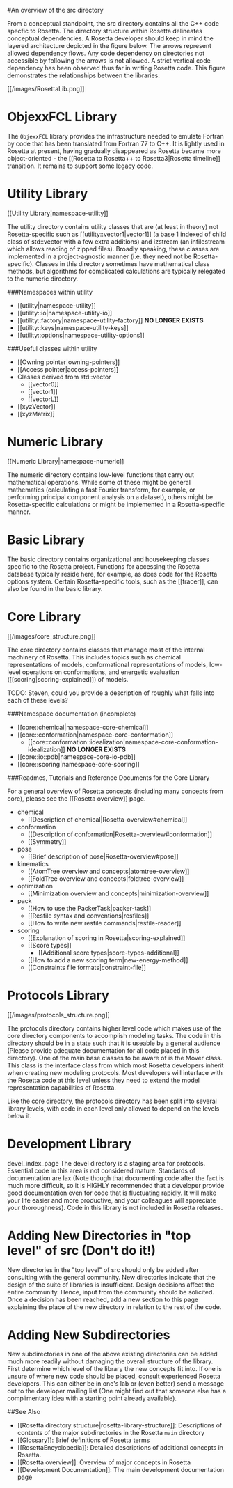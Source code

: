 #An overview of the src directory

From a conceptual standpoint, the src directory contains all the C++ code specfic to Rosetta. The directory structure within Rosetta delineates conceptual dependencies. A Rosetta developer should keep in mind the layered architecture depicted in the figure below. The arrows represent allowed dependency flows. Any code dependency on directories not accessible by following the arrows is not allowed. A strict vertical code dependency has been observed thus far in writing Rosetta code. This figure demonstrates the relationships between the libraries:

[[/images/RosettaLib.png]]

ObjexxFCL Library
================

The `ObjexxFCL` library provides the infrastructure needed to emulate Fortran by code that has been translated from Fortran 77 to C++. It is lightly used in Rosetta at present, having gradually disappeared as Rosetta became more object-oriented - the [[Rosetta to Rosetta++ to Rosetta3|Rosetta timeline]] transition. It remains to support some legacy code.

Utility Library
==============

[[Utility Library|namespace-utility]] 


The utility directory contains utility classes that are (at least in theory) not Rosetta-specific such as [[utility::vector1|vector1]] (a base 1 indexed of child class of std::vector with a few extra additions) and izstream (an infilestream which allows reading of zipped files).  Broadly speaking, these classes are implemented in a project-agnostic manner (i.e. they need not be Rosetta-specific).  Classes in this directory sometimes have mathematical class methods, but algorithms for complicated calculations are typically relegated to the numeric directory.

###Namespaces within utility
* [[utility|namespace-utility]]
* [[utility::io|namespace-utility-io]]
* [[utility::factory|namespace-utility-factory]] **NO LONGER EXISTS**
* [[utility::keys|namespace-utility-keys]]
* [[utility::options|namespace-utility-options]]

###Useful classes within utility
* [[Owning pointer|owning-pointers]]
* [[Access pointer|access-pointers]]
* Classes derived from std::vector
  * [[vector0]]
  * [[vector1]]
  * [[vectorL]]
* [[xyzVector]]
* [[xyzMatrix]]

Numeric Library
===============

[[Numeric Library|namespace-numeric]]

The numeric directory contains low-level functions that carry out mathematical operations.  While some of these might be general mathematics (calculating a fast Fourier transform, for example, or performing principal component analysis on a dataset), others might be Rosetta-specific calculations or might be implemented in a Rosetta-specific manner.


Basic Library
=================

The basic directory contains organizational and housekeeping classes specific to the Rosetta project.  Functions for accessing the Rosetta database typically reside here, for example, as does code for the Rosetta options system.  Certain Rosetta-specific tools, such as the [[tracer]], can also be found in the basic library.

Core Library <a name="core" />
============

[[/images/core_structure.png]]

The core directory contains classes that manage most of the internal machinery of Rosetta. This includes topics such as chemical representations of models, conformational representations of models, low-level operations on conformations, and energetic evaluation ([[scoring|scoring-explained]]) of models.

TODO: Steven, could you provide a description of roughly what falls into each of these levels?

###Namespace documentation (incomplete)

* [[core::chemical|namespace-core-chemical]]
* [[core::conformation|namespace-core-conformation]]
  * [[core::conformation::idealization|namespace-core-conformation-idealization]] **NO LONGER EXISTS**
* [[core::io::pdb|namespace-core-io-pdb]]
* [[core::scoring|namespace-core-scoring]]

###Readmes, Tutorials and Reference Documents for the Core Library

For a general overview of Rosetta concepts (including many concepts from core), please see the [[Rosetta overview]] page.

- chemical
    - [[Description of chemical|Rosetta-overview#chemical]]
- conformation
    - [[Description of conformation|Rosetta-overview#conformation]]
    - [[Symmetry]]
- pose
    - [[Brief description of pose|Rosetta-overview#pose]]
- kinematics
    - [[AtomTree overview and concepts|atomtree-overview]]
    - [[FoldTree overview and concepts|foldtree-overview]]
- optimization
    - [[Minimization overview and concepts|minimization-overview]]
- pack
    - [[How to use the PackerTask|packer-task]]
    - [[Resfile syntax and conventions|resfiles]]
    - [[How to write new resfile commands|resfile-reader]]
- scoring
    - [[Explanation of scoring in Rosetta|scoring-explained]]
    - [[Score types]]
      * [[Additional score types|score-types-additional]]
    - [[How to add a new scoring term|new-energy-method]]
    - [[Constraints file formats|constraint-file]]
 




Protocols Library
=================

[[/images/protocols_structure.png]]

The protocols directory contains higher level code which makes use of the core directory components to accomplish modeling tasks. The code in this directory should be in a state such that it is useable by a general audience (Please provide adequate documentation for all code placed in this directory). One of the main base classes to be aware of is the Mover class. This class is the interface class from which most Rosetta developers inherit when creating new modeling protocols. Most developers will interface with the Rosetta code at this level unless they need to extend the model representation capabilities of Rosetta.

Like the core directory, the protocols directory has been split into several library levels, with code in each level only allowed to depend on the levels below it. 

Development Library
===================

devel\_index\_page The devel directory is a staging area for protocols. Essential code in this area is not considered mature. Standards of documentation are lax (Note though that documenting code after the fact is much more difficult, so it is HIGHLY recommended that a developer provide good documentation even for code that is fluctuating rapidly. It will make your life easier and more productive, and your colleagues will appreciate your thoroughness). Code in this library is not included in Rosetta releases.

Adding New Directories in "top level" of src **(Don't do it!)**
============================================

New directories in the "top level" of src should only be added after consulting with the general community. New directories indicate that the design of the suite of libraries is insufficient. Design decisions affect the entire community. Hence, input from the community should be solicited. Once a decision has been reached, add a new section to this page explaining the place of the new directory in relation to the rest of the code. 

Adding New Subdirectories
=========================

New subdirectories in one of the above existing directories can be added much more readily without damaging the overall structure of the library. First determine which level of the library the new concepts fit into. If one is unsure of where new code should be placed, consult experienced Rosetta developers. This can either be in one's lab or (even better) send a message out to the developer mailing list (One might find out that someone else has a complimentary idea with a starting point already available).

##See Also

* [[Rosetta directory structure|rosetta-library-structure]]: Descriptions of contents of the major subdirectories in the Rosetta `main` directory
* [[Glossary]]: Brief definitions of Rosetta terms
* [[RosettaEncyclopedia]]: Detailed descriptions of additional concepts in Rosetta.
* [[Rosetta overview]]: Overview of major concepts in Rosetta
* [[Development Documentation]]: The main development documentation page